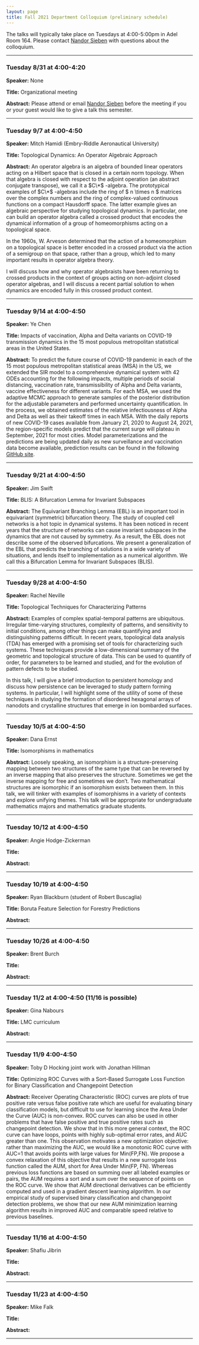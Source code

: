 ```yaml
---
layout: page
title: Fall 2021 Department Colloquium (preliminary schedule)
---
```


The talks will typically take place on Tuesdays at 4:00-5:00pm in Adel Room 164. Please contact <a href="mailto:nandor.sieben@nau.edu">Nandor Sieben</a> with questions about the colloquium.

<hr>

### Tuesday 8/31 at 4:00-4:20

**Speaker:** None

**Title:** Organizational meeting

**Abstract:** Please attend or email <a href="mailto:nandor.sieben@nau.edu">Nandor Sieben</a> before the meeting if you or your guest would like to give a talk this semester.

<hr>

### Tuesday 9/7 at 4:00-4:50

**Speaker:** Mitch Hamidi (Embry-Riddle Aeronautical University)

**Title:** Topological Dynamics: An Operator Algebraic Approach

**Abstract:** An operator algebra is an algebra of bounded linear operators acting on a Hilbert space that is closed in a certain norm topology. When that algebra is closed with respect to the adjoint operation (an abstract conjugate transpose), we call it a $C\*$ -algebra. The prototypical examples of $C\*$ -algebras include the ring of $ n \\times n $ matrices over the complex numbers and the ring of complex-valued continuous functions on a compact Hausdorff space. The latter example gives an algebraic perspective for studying topological dynamics. In particular, one can build an operator algebra called a crossed product that encodes the dynamical information of a group of homeomorphisms acting on a topological space.

In the 1960s, W. Arveson determined that the action of a homeomorphism on a topological space is better encoded in a crossed product via the action of a semigroup on that space, rather than a group, which led to many important results in operator algebra theory. 

I will discuss how and why operator algebraists have been returning to crossed products in the context of groups acting on non-adjoint closed operator algebras, and I will discuss a recent partial solution to when dynamics are encoded fully in this crossed product context.

<hr>

### Tuesday 9/14 at 4:00-4:50

**Speaker:** Ye Chen

**Title:** Impacts of vaccination, Alpha and Delta variants on COVID-19 transmission dynamics in the 15 most populous metropolitan statistical areas in the United States.

**Abstract:**
To predict the future course of COVID-19 pandemic in each of the 15 most populous metropolitan statistical areas (MSA) in the US, we extended the SIR model to a comprehensive dynamical system with 42 ODEs accounting for the following impacts, multiple periods of social distancing, vaccination rate, transmissibility of Alpha and Delta variants, vaccine effectiveness for different variants. For each MSA, we used the adaptive MCMC approach to generate samples of the posterior distribution for the adjustable parameters and performed uncertainty quantification. In the process, we obtained estimates of the relative infectiousness of Alpha and Delta as well as their takeoff times in each MSA. With the daily reports of new COVID-19 cases available from January 21, 2020 to August 24, 2021, the region-specific models predict that the current surge will plateau in September, 2021 for most cities. Model parameterizations and the predictions are being updated daily as new surveillance and vaccination data become available, prediction results can be found in the following  <a href="https://github.com/lanl/COVID-19-Predictions/tree/master/dailyForecasts/MSA">GitHub site</a>.

<hr>

### Tuesday 9/21 at 4:00-4:50

**Speaker:** Jim Swift

**Title:** BLIS: A Bifurcation Lemma for Invariant Subspaces

**Abstract:**
The Equivariant Branching Lemma (EBL) is an important tool in equivariant (symmetric) bifurcation theory. The study of coupled cell networks is a hot topic in dynamical systems. It has been noticed in recent years that the structure of networks can cause invariant subspaces in the dynamics that are not caused by symmetry. As a result, the EBL does not describe some of the observed bifurcations. We present a generalization of the EBL that predicts the branching of solutions in a wide variety of situations, and lends itself to implementation as a numerical algorithm. We call this a Bifurcation Lemma for Invariant Subspaces (BLIS).

<hr>

### Tuesday 9/28 at 4:00-4:50

**Speaker:** Rachel Neville

**Title:** 
Topological Techniques for Characterizing Patterns

**Abstract:**
Examples of complex spatial-temporal patterns are ubiquitous. Irregular time-varying structures, complexity of patterns, and sensitivity to initial conditions, among other things can make quantifying and distinguishing patterns difficult. In recent years, topological data analysis (TDA) has emerged with a promising set of tools for characterizing such systems. These techniques provide a low-dimensional summary of the geometric and topological structure of data. This can be used to quantify of order, for parameters to be learned and studied, and for the evolution of pattern defects to be studied.

In this talk, I will give a brief introduction to persistent homology and discuss how persistence can be leveraged to study pattern forming systems. In particular, I will highlight some of the utility of some of these techniques in studying the formation of disordered hexagonal arrays of nanodots and crystalline structures that emerge in ion bombarded surfaces.
<hr>

### Tuesday 10/5 at 4:00-4:50

**Speaker:** Dana Ernst

**Title:** 
Isomorphisms in mathematics

**Abstract:**
Loosely speaking, an isomorphism is a structure-preserving mapping between two structures of the same type that can be reversed by an inverse mapping that also preserves the structure. Sometimes we get the inverse mapping for free and sometimes we don’t.  Two mathematical structures are isomorphic if an isomorphism exists between them.  In this talk, we will tinker with examples of isomorphisms in a variety of contexts and explore unifying themes.  This talk will be appropriate for undergraduate mathematics majors and mathematics graduate students.

<hr>

### Tuesday 10/12 at 4:00-4:50

**Speaker:** Angie Hodge-Zickerman

**Title:**

**Abstract:**

<hr>

### Tuesday 10/19 at 4:00-4:50

**Speaker:** Ryan Blackburn (student of Robert Buscaglia)

**Title:** Boruta Feature Selection for Forestry Predictions

**Abstract:**

<hr>

### Tuesday 10/26 at 4:00-4:50

**Speaker:** Brent Burch

**Title:**

**Abstract:**

<hr>

### Tuesday 11/2 at 4:00-4:50 (11/16 is possible)

**Speaker:** Gina Nabours

**Title:** LMC curriculum

**Abstract:**

<hr>

### Tuesday 11/9 4:00-4:50

**Speaker:** Toby D Hocking joint work with Jonathan Hillman

**Title:** Optimizing ROC Curves with a Sort-Based Surrogate Loss Function for Binary Classification and Changepoint Detection

**Abstract:** Receiver Operating Characteristic (ROC) curves are plots of true positive rate versus false positive rate which are useful for evaluating binary classification models, but difficult to use for learning since the Area Under the Curve (AUC) is non-convex. ROC curves can also be used in other problems that have false positive and true positive rates such as changepoint detection. We show that in this more general context, the ROC curve can have loops, points with highly sub-optimal error rates, and AUC greater than one. This observation motivates a new optimization objective: rather than maximizing the AUC, we would like a monotonic ROC curve with AUC=1 that avoids points with large values for Min(FP,FN). We propose a convex relaxation of this objective that results in a new surrogate loss function called the AUM, short for Area Under Min(FP, FN). Whereas previous loss functions are based on summing over all labeled examples or pairs, the AUM requires a sort and a sum over the sequence of points on the ROC curve. We show that AUM directional derivatives can be efficiently computed and used in a gradient descent learning algorithm. In our empirical study of supervised binary classification and changepoint detection problems, we show that our new AUM minimization learning algorithm results in improved AUC and comparable speed relative to previous baselines.

<hr>

### Tuesday 11/16 at 4:00-4:50

**Speaker:** Shafiu Jibrin

**Title:** 

**Abstract:**

<hr>

### Tuesday 11/23 at 4:00-4:50

**Speaker:** Mike Falk

**Title:** 

**Abstract:**

<hr>
